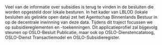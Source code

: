 Veel van de informatie over subsidies is terug te vinden in de besluiten die worden opgesteld door lokale besturen. 
In het kader van LBLOD (lokale besluiten als gelinkte open data) zet het Agentschap Binnenlands Bestuur in op de 
decentrale inwinning van deze data. Tijdens dit traject focussen we op subsidiereglementen en -toekenningen. 
Dit applicatieprofiel zal bijgevolg steunen op OSLO-Besluit Publicatie, maar ook op OSLO-Dienstencataloog, 
OSLO-Dienst Transactiemodel en OSLO-Subsidieregister.

